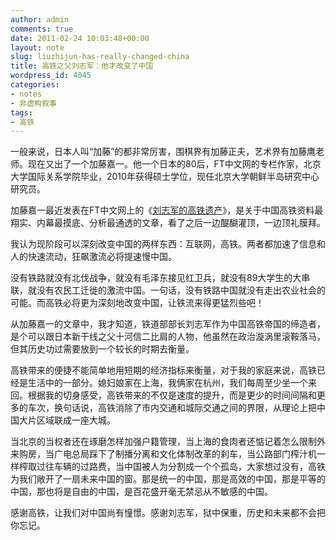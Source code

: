 ```yaml
---
author: admin
comments: true
date: 2011-02-24 10:03:48+00:00
layout: note
slug: liuzhijun-has-really-changed-china
title: 高铁之父刘志军：他才改变了中国
wordpress_id: 4045
categories:
- notes
- 非虚构叙事
tags:
- 高铁
---
```


一般来说，日本人叫“加藤”的都非常厉害，围棋界有加藤正夫，艺术界有加藤鹰老师。现在又出了一个加藤嘉一。他一个日本的80后，FT中文网的专栏作家，北京大学国际关系学院毕业，2010年获得硕士学位，现任北京大学朝鲜半岛研究中心研究员。

加藤嘉一最近发表在FT中文网上的《[刘志军的高铁遗产](http://www.ftchinese.com/story/001037078)》，是关于中国高铁资料最翔实、内幕最摸底、分析最通透的文章，看了之后一边醍醐灌顶，一边顶礼膜拜。

我认为现阶段可以深刻改变中国的两样东西：互联网，高铁。两者都加速了信息和人的快速流动，狂飙激流必将提速慢中国。

没有铁路就没有北伐战争，就没有毛泽东接见红卫兵，就没有89大学生的大串联，就没有农民工迁徙的激流中国。一句话，没有铁路中国就没有走出农业社会的可能。而高铁必将更为深刻地改变中国，让铁流来得更猛烈些吧！

从加藤嘉一的文章中，我才知道，铁道部部长刘志军作为中国高铁帝国的缔造者，是个可以跟日本新干线之父十河信二比肩的人物，他虽然在政治漩涡里滚鞍落马，但其历史功过需要放到一个较长的时期去衡量。

高铁带来的便捷不能简单地用短期的经济指标来衡量，对于我的家庭来说，高铁已经是生活中的一部分。媳妇娘家在上海，我俩家在杭州，我们每周至少坐一个来回。根据我的切身感受，高铁带来的不仅是速度的提升，而是更少的时间间隔和更多的车次，换句话说，高铁消除了市内交通和城际交通之间的界限，从理论上把中国大片区域联成一座大城。

当北京的当权者还在琢磨怎样加强户籍管理，当上海的食肉者还惦记着怎么限制外来购房，当广电总局踩下了制播分离和文化体制改革的刹车，当公路部门榨汁机一样榨取过往车辆的过路费，当中国被人为分割成一个个孤岛，大家想过没有，高铁为我们敞开了一扇未来中国的窗。那是统一的中国，那是高效的中国，那是平等的中国，那也将是自由的中国，是百花盛开毫无禁忌从不敏感的中国。

感谢高铁，让我们对中国尚有憧憬。感谢刘志军，狱中保重，历史和未来都不会把你忘记。
